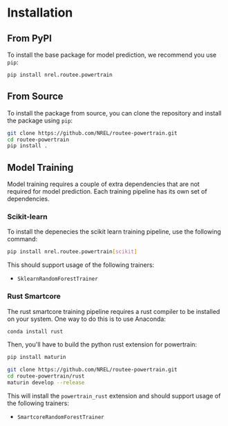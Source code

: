 # Installation

## From PyPI

To install the base package for model prediction, we recommend you use `pip`:

```bash
pip install nrel.routee.powertrain
```

## From Source

To install the package from source, you can clone the repository and install the package using `pip`:

```bash
git clone https://github.com/NREL/routee-powertrain.git
cd routee-powertrain
pip install .
```

## Model Training

Model training requires a couple of extra dependencies that are not required for model prediction.
Each training pipeline has its own set of dependencies.

### Scikit-learn

To install the depenecies the scikit learn training pipeline, use the following command:

```bash
pip install nrel.routee.powertrain[scikit]
```

This should support usage of the following trainers:

- `SklearnRandomForestTrainer`

### Rust Smartcore

The rust smartcore training pipeline requires a rust compiler to be installed on your system.
One way to do this is to use Anaconda:

```bash
conda install rust
```

Then, you'll have to build the python rust extension for powertrain:

```bash
pip install maturin

git clone https://github.com/NREL/routee-powertrain.git
cd routee-powertrain/rust
maturin develop --release
```

This will install the `powertrain_rust` extension and should support usage of the following trainers:

- `SmartcoreRandomForestTrainer`
